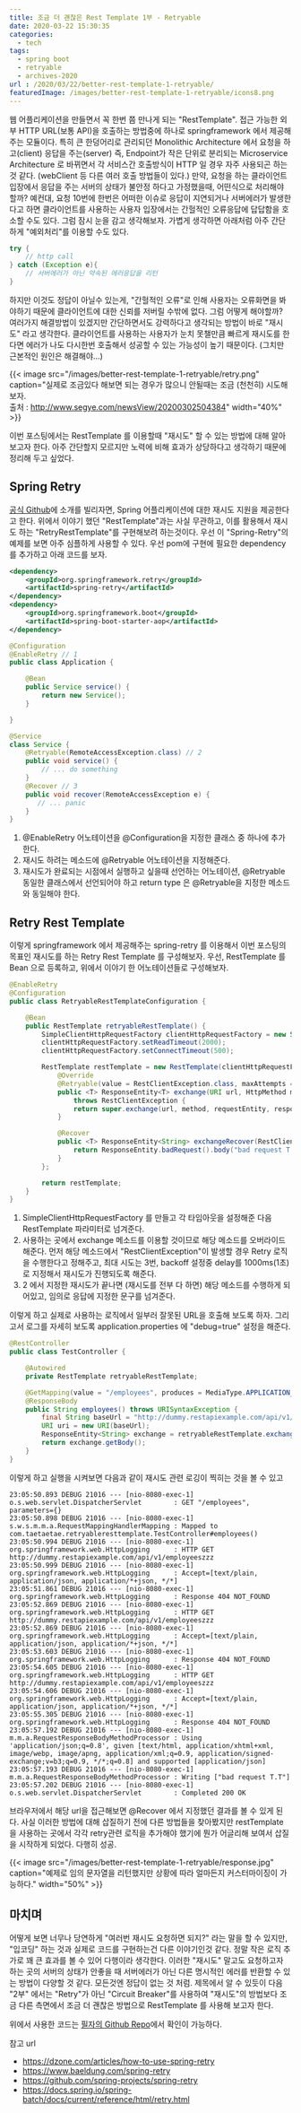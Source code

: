 ```yaml
---
title: 조금 더 괜찮은 Rest Template 1부 - Retryable
date: 2020-03-22 15:30:35
categories:
  - tech
tags: 
  - spring boot
  - retryable
  - archives-2020
url : /2020/03/22/better-rest-template-1-retryable/
featuredImage: /images/better-rest-template-1-retryable/icons8.png
---
```


웹 어플리케이션을 만들면서 꼭 한번 쯤 만나게 되는 "RestTemplate". 접근 가능한 외부 HTTP URL(보통 API)을 호출하는 방법중에 하나로 springframework 에서 제공해주는 모듈이다. 특히 큰 한덩어리로 관리되던 Monolithic Architecture 에서 요청을 하고(client) 응답을 주는(server)  <!--more -->즉, Endpoint가 작은 단위로 분리되는 Microservice Architecture 로 바뀌면서 각 서비스간 호출방식이 HTTP 일 경우 자주 사용되곤 하는 것 같다. (webClient 등 다른 여러 호출 방법들이 있다.)
만약, 요청을 하는 클라이언트 입장에서 응답을 주는 서버의 상태가 불안정 하다고 가정했을때, 어떤식으로 처리해야 할까? 예컨대, 요청 10번에 한번은 어떠한 이슈로 응답이 지연되거나 서버에러가 발생한다고 하면 클라이언트를 사용하는 사용자 입장에서는 간헐적인 오류응답에 답답함을 호소할 수도 있다. 그럼 잠시 눈을 감고 생각해보자. 
가볍게 생각하면 아래처럼 아주 간단하게 "예외처리"를 이용할 수도 있다.
```java
try {
	// http call
} catch (Exception e){
	// 서버에러가 아닌 약속된 에러응답을 리턴
}
```

하지만 이것도 정답이 아닐수 있는게, "간헐적인 오류"로 인해 사용자는 오류화면을 봐야하기 때문에 클라이언트에 대한 신뢰를 저버릴 수밖에 없다. 그럼 어떻게 해야할까? 여러가지 해결방법이 있겠지만 간단하면서도 강력하다고 생각되는 방법이 바로 "재시도" 라고 생각한다. 클라이언트를 사용하는 사용자가 눈치 못챌만큼 빠르게 재시도를 한다면 에러가 나도 다시한번 호출해서 성공할 수 있는 가능성이 높기 때문이다. (그치만 근본적인 원인은 해결해야...)

{{< image src="/images/better-rest-template-1-retryable/retry.png" caption="실제로 조금있다 해보면 되는 경우가 많으니 안될때는 조금 (천천히) 시도해보자. <br>출처 : http://www.segye.com/newsView/20200302504384" width="40%" >}}

이번 포스팅에서는 RestTemplate 를 이용할때 "재시도" 할 수 있는 방법에 대해 알아보고자 한다. 아주 간단할지 모르지만 노력에 비해 효과가 상당하다고 생각하기 때문에 정리해 두고 싶었다.

## Spring Retry
[공식 Github](https://github.com/spring-projects/spring-retry)에 소개를 빌리자면, Spring 어플리케이션에 대한 재시도 지원을 제공한다고 한다. 위에서 이야기 했던 "RestTemplate"과는 사실 무관하고, 이를 활용해서 재시도 하는 "RetryRestTemplate"를 구현해보려 하는것이다. 우선 이 "Spring-Retry"의 예제를 보면 아주 심플하게 사용할 수 있다. 우선 pom에 구현에 필요한 dependency 를 추가하고 아래 코드를 보자.
```xml
<dependency>
	<groupId>org.springframework.retry</groupId>
	<artifactId>spring-retry</artifactId>
</dependency>
<dependency>
	<groupId>org.springframework.boot</groupId>
	<artifactId>spring-boot-starter-aop</artifactId>
</dependency>
```

```java
@Configuration
@EnableRetry // 1
public class Application {

    @Bean
    public Service service() {
        return new Service();
    }

}

@Service
class Service {
    @Retryable(RemoteAccessException.class) // 2
    public void service() {
        // ... do something
    }
    @Recover // 3
    public void recover(RemoteAccessException e) {
       // ... panic
    }
}
```
1. @EnableRetry 어노테이션을 @Configuration을 지정한 클래스 중 하나에 추가한다.
2. 재시도 하려는 메소드에 @Retryable 어노테이션을 지정해준다.
3. 재시도가 완료되는 시점에서 실행하고 싶을때 선언하는 어노테이션, @Retryable 동일한 클래스에서 선언되어야 하고 return type 은 @Retryable을 지정한 메소드와 동일해야 한다.

## Retry Rest Template
이렇게 springframework 에서 제공해주는 spring-retry 를 이용해서 이번 포스팅의 목표인 재시도를 하는 Retry Rest Template 를 구성해보자. 우선, RestTemplate 를 Bean 으로 등록하고, 위에서 이야기 한 어노테이션들로 구성해보자.
```java
@EnableRetry
@Configuration
public class RetryableRestTemplateConfiguration {

	@Bean
	public RestTemplate retryableRestTemplate() {
		SimpleClientHttpRequestFactory clientHttpRequestFactory = new SimpleClientHttpRequestFactory(); // 1
		clientHttpRequestFactory.setReadTimeout(2000);
		clientHttpRequestFactory.setConnectTimeout(500);

		RestTemplate restTemplate = new RestTemplate(clientHttpRequestFactory) {
			@Override
			@Retryable(value = RestClientException.class, maxAttempts = 3, backoff = @Backoff(delay = 1000)) // 2
			public <T> ResponseEntity<T> exchange(URI url, HttpMethod method, HttpEntity<?> requestEntity, Class<T> responseType)
				throws RestClientException {
				return super.exchange(url, method, requestEntity, responseType); 
			}

			@Recover
			public <T> ResponseEntity<String> exchangeRecover(RestClientException e) {
				return ResponseEntity.badRequest().body("bad request T.T"); // 3
			}
		};

		return restTemplate;
	}
}
```

1. SimpleClientHttpRequestFactory 를 만들고 각 타임아웃을 설정해준 다음 RestTemplate 파라미터로 넘겨준다.
2. 사용하는 곳에서 exchange 메소드를 이용할 것이므로 해당 메소드를 오버라이드 해준다. 먼저 해당 메소드에서 "RestClientException"이 발생할 경우 Retry 로직을 수행한다고 정해주고, 최대 시도는 3번, backoff 설정중 delay를 1000ms(1초)로 지정해서 재시도가 진행되도록 해준다.
3. 2 에서 지정한 재시도가 끝나면 (재시도를 전부 다 하면) 해당 메소드를 수행하게 되어있고, 임의로 응답에 지정한 문구를 넘겨준다.

이렇게 하고 실제로 사용하는 로직에서 일부러 잘못된 URL을 호출해 보도록 하자. 그리고서 로그를 자세히 보도록 application.properties 에 "debug=true" 설정을 해준다.
```java
@RestController
public class TestController {

	@Autowired
	private RestTemplate retryableRestTemplate;

	@GetMapping(value = "/employees", produces = MediaType.APPLICATION_JSON_VALUE)
	@ResponseBody
	public String employees() throws URISyntaxException {
		final String baseUrl = "http://dummy.restapiexample.com/api/v1/employeeszzz"; // zzz 가 빠져야 한다.
		URI uri = new URI(baseUrl);
		ResponseEntity<String> exchange = retryableRestTemplate.exchange(uri, HttpMethod.GET, null, String.class);
		return exchange.getBody();
	}
}
```

이렇게 하고 실행을 시켜보면 다음과 같이 재시도 관련 로깅이 찍히는 것을 볼 수 있고
```shell
23:05:50.893 DEBUG 21016 --- [nio-8080-exec-1] o.s.web.servlet.DispatcherServlet        : GET "/employees", parameters={}
23:05:50.898 DEBUG 21016 --- [nio-8080-exec-1] s.w.s.m.m.a.RequestMappingHandlerMapping : Mapped to com.taetaetae.retryableresttemplate.TestController#employees()
23:05:50.994 DEBUG 21016 --- [nio-8080-exec-1] org.springframework.web.HttpLogging      : HTTP GET http://dummy.restapiexample.com/api/v1/employeeszzz
23:05:50.999 DEBUG 21016 --- [nio-8080-exec-1] org.springframework.web.HttpLogging      : Accept=[text/plain, application/json, application/*+json, */*]
23:05:51.861 DEBUG 21016 --- [nio-8080-exec-1] org.springframework.web.HttpLogging      : Response 404 NOT_FOUND
23:05:52.869 DEBUG 21016 --- [nio-8080-exec-1] org.springframework.web.HttpLogging      : HTTP GET http://dummy.restapiexample.com/api/v1/employeeszzz
23:05:52.869 DEBUG 21016 --- [nio-8080-exec-1] org.springframework.web.HttpLogging      : Accept=[text/plain, application/json, application/*+json, */*]
23:05:53.603 DEBUG 21016 --- [nio-8080-exec-1] org.springframework.web.HttpLogging      : Response 404 NOT_FOUND
23:05:54.605 DEBUG 21016 --- [nio-8080-exec-1] org.springframework.web.HttpLogging      : HTTP GET http://dummy.restapiexample.com/api/v1/employeeszzz
23:05:54.606 DEBUG 21016 --- [nio-8080-exec-1] org.springframework.web.HttpLogging      : Accept=[text/plain, application/json, application/*+json, */*]
23:05:55.305 DEBUG 21016 --- [nio-8080-exec-1] org.springframework.web.HttpLogging      : Response 404 NOT_FOUND
23:05:57.192 DEBUG 21016 --- [nio-8080-exec-1] m.m.a.RequestResponseBodyMethodProcessor : Using 'application/json;q=0.8', given [text/html, application/xhtml+xml, image/webp, image/apng, application/xml;q=0.9, application/signed-exchange;v=b3;q=0.9, */*;q=0.8] and supported [application/json]
23:05:57.193 DEBUG 21016 --- [nio-8080-exec-1] m.m.a.RequestResponseBodyMethodProcessor : Writing ["bad request T.T"]
23:05:57.202 DEBUG 21016 --- [nio-8080-exec-1] o.s.web.servlet.DispatcherServlet        : Completed 200 OK
```

브라우저에서 해당 url을 접근해보면 @Recover 에서 지정했던 결과를 볼 수 있게 된다. 사실 이러한 방법에 대해 삽질하기 전에 다른 방법들을 찾아봤지만 restTemplate 을 사용하는 곳에서 각각 retry관련 로직을 추가해야 했기에 뭔가 어글리해 보여서 삽질을 시작하게 되었다. 다행히 성공.

{{< image src="/images/better-rest-template-1-retryable/response.jpg" caption="예제로 임의 문자열을 리턴했지만 상황에 따라 얼마든지 커스터마이징이 가능하다." width="50%" >}}

## 마치며
어떻게 보면 너무나 당연하게 "여러번 재시도 요청하면 되지?" 라는 말을 할 수 있지만, "입코딩" 하는 것과 실제로 코드를 구현하는건 다른 이야기인것 같다. 정말 작은 로직 추가로 꽤 큰 효과를 볼 수 있어 다행이라 생각한다.
이러한 "재시도" 말고도 요청하고자 하는 곳의 서버의 상태가 안좋을 때 서버에러가 아닌 다른 명시적인 에러를 반환할 수 있는 방법이 다양할 것 같다. 모든것엔 정답이 없는 것 처럼. 
제목에서 알 수 있듯이 다음 "2부" 에서는 "Retry"가 아닌 "Circuit Breaker"를 사용하여 "재시도"의 방법보다 조금 다른 측면에서 조금 더 괜찮은 방법으로 RestTemplate 를 사용해 보고자 한다.

위에서 사용한 코드는 [필자의 Github Repo](https://github.com/taetaetae/retryable-resttemplate)에서 확인이 가능하다.

참고 url
- https://dzone.com/articles/how-to-use-spring-retry
- https://www.baeldung.com/spring-retry
- https://github.com/spring-projects/spring-retry
- https://docs.spring.io/spring-batch/docs/current/reference/html/retry.html